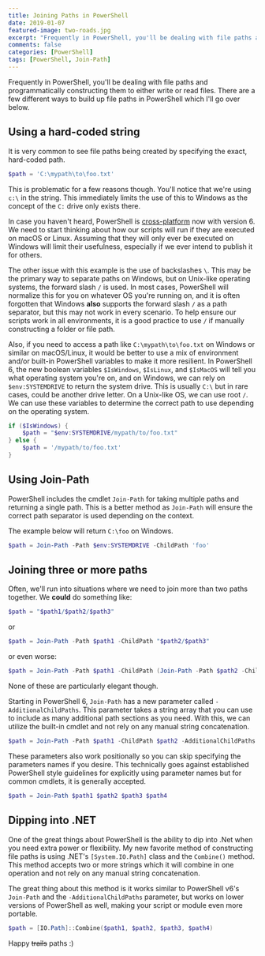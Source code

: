 ```yaml
---
title: Joining Paths in PowerShell
date: 2019-01-07
featured-image: two-roads.jpg
excerpt: "Frequently in PowerShell, you'll be dealing with file paths and programmatically constructing them to either write or read files. There are a few different ways to build up file paths in PowerShell which I'll go over"
comments: false
categories: [PowerShell]
tags: [PowerShell, Join-Path]
---
```


Frequently in PowerShell, you'll be dealing with file paths and programmatically constructing them to either write or read files.
There are a few different ways to build up file paths in PowerShell which I'll go over below.

## Using a hard-coded string

It is very common to see file paths being created by specifying the exact, hard-coded path.

```powershell
$path = 'C:\mypath\to\foo.txt'
```

This is problematic for a few reasons though.
You'll notice that we're using `c:\` in the string.
This immediately limits the use of this to Windows as the concept of the `C:` drive only exists there.

In case you haven't heard, PowerShell is [cross-platform](https://blogs.msdn.microsoft.com/powershell/2016/08/18/powershell-on-linux-and-open-source-2/) now with version 6.
We need to start thinking about how our scripts will run if they are executed on macOS or Linux.
Assuming that they will only ever be executed on Windows will limit their usefulness, especially if we ever intend to publish it for others.

The other issue with this example is the use of backslashes `\`.
This may be the primary way to separate paths on Windows, but on Unix-like operating systems, the forward slash `/` is used.
In most cases, PowerShell will normalize this for you on whatever OS you're running on, and it is often forgotten that Windows **also** supports the forward slash `/` as a path separator, but this may not work in every scenario.
To help ensure our scripts work in all environments, it is a good practice to use `/` if manually constructing a folder or file path.

Also, if you need to access a path like `C:\mypath\to\foo.txt` on Windows or similar on macOS/Linux, it would be better to use a mix of environment and/or built-in PowerShell variables to make it more resilient.
In PowerShell 6, the new boolean variables `$IsWindows`, `$IsLinux`, and `$IsMacOS` will tell you what operating system you're on, and on Windows, we can rely on `$env:SYSTEMDRIVE` to return the system drive.
This is usually `C:\` but in rare cases, could be another drive letter.
On a Unix-like OS, we can use root `/`.
We can use these variables to determine the correct path to use depending on the operating system.

```powershell
if ($IsWindows) {
    $path = "$env:SYSTEMDRIVE/mypath/to/foo.txt"
} else {
    $path = '/mypath/to/foo.txt'
}
```

## Using Join-Path

PowerShell includes the cmdlet `Join-Path` for taking multiple paths and returning a single path.
This is a better method as `Join-Path` will ensure the correct path separator is used depending on the context.

The example below will return `C:\foo` on Windows.

```powershell
$path = Join-Path -Path $env:SYSTEMDRIVE -ChildPath 'foo'
```

## Joining three or more paths

Often, we'll run into situations where we need to join more than two paths together.
We **could** do something like:

```powershell
$path = "$path1/$path2/$path3"
```

or

```powershell
$path = Join-Path -Path $path1 -ChildPath "$path2/$path3"
```

or even worse:

```powershell
$path = Join-Path -Path $path1 -ChildPath (Join-Path -Path $path2 -ChildPath $path3)
```

None of these are particularly elegant though.

Starting in PowerShell 6, `Join-Path` has a new parameter called `-AdditionalChildPaths`.
This parameter takes a string array that you can use to include as many additional path sections as you need.
With this, we can utilize the built-in cmdlet and not rely on any manual string concatenation.

```powershell
$path = Join-Path -Path $path1 -ChildPath $path2 -AdditionalChildPaths ($path3, $path4)
```

These parameters also work positionally so you can skip specifying the parameters names if you desire.
This technically goes against established PowerShell style guidelines for explicitly using parameter names but for common cmdlets, it is generally accepted.

```powershell
$path = Join-Path $path1 $path2 $path3 $path4
```

## Dipping into .NET

One of the great things about PowerShell is the ability to dip into .Net when you need extra power or flexibility.
My new favorite method of constructing file paths is using .NET's `[System.IO.Path]` class and the `Combine()` method.
This method accepts two or more strings which it will combine in one operation and not rely on any manual string concatenation.

The great thing about this method is it works similar to PowerShell v6's `Join-Path` and the `-AdditionalChildPaths` parameter, but works on lower versions of PowerShell as well, making your script or module even more portable.

```powershell
$path = [IO.Path]::Combine($path1, $path2, $path3, $path4)
```

Happy ~~trails~~ paths :)
